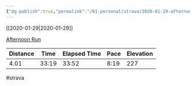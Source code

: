 ```yaml
---
{"dg-publish":true,"permalink":"/01-personal/strava/2020-01-29-afternoon-run/"}
---
```



[[2020-01-29\|2020-01-29]]

[Afternoon Run](https://www.strava.com/activities/3058229435)

| Distance | Time  | Elapsed Time | Pace | Elevation |
| -------- | ----- | ------------ | ---- | --------- |
| 4.01     | 33:19 | 33:52        | 8:19 | 227       |




#strava
